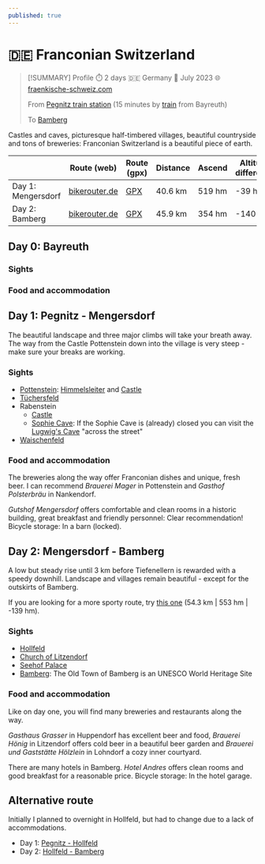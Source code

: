 ```yaml
---
published: true
---
```

# 🇩🇪 Franconian Switzerland

> [!SUMMARY] Profile
> ⏱️ 2 days 🇩🇪 Germany 📅 July 2023 🌐 [fraenkische-schweiz.com](https://www.fraenkische-schweiz.com/)
> 
> From [Pegnitz train station](https://www.openstreetmap.org/#map=16/49.75877/11.54768) (15 minutes by [train](https://www.bahn.de/)  from Bayreuth)
> 
> To [Bamberg](https://www.openstreetmap.org/#map=16/49.89920/10.89551)

Castles and caves, picturesque half-timbered villages, beautiful countryside and tons of breweries: Franconian Switzerland is a beautiful piece of earth.

|                    | Route (web)                                                                                                                                                                                                                                                                                                                                                                                                                                                                                                                                                                                                                                                                                                                                                                                                                                                                                                                                                                                                                                                                                                                            | Route (gpx)                                                        | Distance | Ascend | Altitude difference |
| ------------------ | -------------------------------------------------------------------------------------------------------------------------------------------------------------------------------------------------------------------------------------------------------------------------------------------------------------------------------------------------------------------------------------------------------------------------------------------------------------------------------------------------------------------------------------------------------------------------------------------------------------------------------------------------------------------------------------------------------------------------------------------------------------------------------------------------------------------------------------------------------------------------------------------------------------------------------------------------------------------------------------------------------------------------------------------------------------------------------------------------------------------------------------- | ------------------------------------------------------------------ | -------- | ------ | ------------------- |
| Day 1: Mengersdorf | [bikerouter.de](https://brouter.m11n.de/#map=12/49.8259/11.4215/standard&lonlats=11.548288,49.758993;11.412327,49.77193;11.360679,49.785613;11.370206,49.82284;11.375259,49.905635&pois=11.353608,49.812456,Brewery%3A%20Held-Br%C3%A4u;11.346356,49.84518,Brewery%3A%20Heckel;11.408615,49.769957,Castle;11.370506,49.822232,Castle;11.342504,49.845123,Castle;11.32714,49.822659,Castle;11.334211,49.770126,Castle;11.420084,49.754343,Cave;11.375399,49.827057,Cave;11.296756,49.803546,Cave;11.359724,49.786274,View%20point;11.409441,49.771114,3%20Breweries;11.337354,49.864919,2%20Breweries;11.337204,49.769894,Basilica;11.34465,49.893183,View%20point;11.422817,49.764701,View%20point&profile=trekking)                                                                                                                                                                                                                                                                                                                                                                                                                   | [GPX](Rosenhof%20-_%20Mengersdorf%20-%2041.2%20km,%20517%20hm.gpx) | 40.6 km  | 519 hm | -39 hm              |
| Day 2: Bamberg     | [bikerouter.de](https://brouter.m11n.de/#map=12/49.9139/11.1290/standard&lonlats=11.375114,49.905387;11.291692,49.938573;11.218972,49.927135;11.149819,49.932321;11.056173,49.916412;11.048185,49.915827;11.032956,49.915801;11.010052,49.912565;11.006096,49.925866;10.947275,49.928944;10.946197,49.929224;10.942436,49.927953;10.895562,49.899168&pois=11.149986,49.932377,Brewery%3A%20Grasser;11.074101,49.918582,Brewery%3A%20H%C3%B6nig;11.044875,49.91646,2%20Breweries;11.006198,49.926172,Brewery%3A%20Knoblach;11.031679,49.899654,Brewery%3A%20Melkendorf;11.013075,49.881191,2%20Breweries;10.947919,49.927,Chateau%3A%20Seehof;11.009846,49.85939,Chateau%3A%20Wernsdorf;11.254721,49.960302,Chateau%3A%20Freienfels;11.218146,49.956527,Chateau%3A%20Wiesentfels;11.086954,49.919941,Cave%3A%20Tiefenellern;11.293001,49.938475,View%20point%3A%20St.%20Gangolf;11.223221,49.906574,View%20point%3A%20Himmelssteuberer;11.23557,49.914053,Brewery%3A%20Stadter;11.083456,49.921521,View%20point%3A%20Eulenstein;11.009974,49.912782,Church%3A%20Litzendorf;10.95382,49.933048,Church%3A%20Memmelsdorf&profile=trekking) | [GPX](Mengersdorf%20-_%20Bamberg%20-%2049.3%20km,%20403%20hm.gpx)  | 45.9 km  | 354 hm | -140 hm             |
 
## Day 0: Bayreuth

### Sights

### Food and accommodation

## Day 1: Pegnitz - Mengersdorf

The beautiful landscape and three major climbs will take your breath away. The way from the Castle Pottenstein down into the village is very steep - make sure your breaks are working.
### Sights

- [Pottenstein](https://www.fraenkische-schweiz.com/detail/id=5f5772b45f7f9b38066ee640): [Himmelsleiter](https://www.fraenkische-schweiz.com/detail/id=5f5773835f7f9b38066ef38b) and [Castle](https://www.fraenkische-schweiz.com/detail/id=5f57732c5f7f9b38066ef01b)
- [Tüchersfeld](https://www.fraenkische-schweiz.com/detail/id=5f5773925f7f9b38066ef40f)
- Rabenstein
	- [Castle](https://www.fraenkische-schweiz.com/detail/id=5f57730d5f7f9b38066eef4b)
	- [Sophie Cave](https://www.fraenkische-schweiz.com/detail/id=5f57730e5f7f9b38066eef4f): If the Sophie Cave is (already) closed you can visit the [Lugwig's Cave](https://de.wikipedia.org/wiki/Ludwigsh%C3%B6hle) "across the street"
- [Waischenfeld](https://www.fraenkische-schweiz.com/detail/id=5f5772b65f7f9b38066ee666)

### Food and accommodation
The breweries along the way offer Franconian dishes and unique, fresh beer. I can recommend *Brauerei Mager* in Pottenstein and *Gasthof Polsterbräu* in Nankendorf.

*Gutshof Mengersdorf* offers comfortable and clean rooms in a historic building, great breakfast and friendly personnel: Clear recommendation! Bicycle storage: In a barn (locked).

## Day 2: Mengersdorf - Bamberg

A low but steady rise until 3 km before Tiefenellern is rewarded with a speedy downhill. Landscape and villages remain beautiful - except for the outskirts of Bamberg.

If you are looking for a more sporty route, try [this one](https://brouter.m11n.de/#map=12/49.9138/11.1310/standard&lonlats=11.375034,49.905435;11.218972,49.927135;11.166143,49.866511;10.895766,49.898969&pois=11.235634,49.914064,Brewery%3A%20Stadter;11.228993,49.88388,Brewery%3A%20Rothenbach;11.244754,49.879296,Brewery%3A%20Kathibr%C3%A4u;11.170435,49.863773,Brewery%3A%20Drei%20Krohnen;11.129462,49.882732,Brewery%3A%20Ott;11.074111,49.918585,Brewery%3A%20H%C3%B6nig;11.04701,49.916015,2%20Breweries;11.006176,49.926183,Brewery%3A%20Knoblach;11.031636,49.899665,Brewery%3A%20Melkendorf;11.228328,49.882756,Chateau%3A%20Unteraufse%C3%9F;11.172087,49.874275,Chateau%3A%20Greifenstein;10.94779,49.926896,Chateau%3A%20Seehof;11.009846,49.859433,Chateau%3A%20Wernsdorf;11.254882,49.960327,Chateau%3A%20Freienfels;11.218146,49.956523,Chateau%3A%20Wiesentfels;11.086954,49.919951,Cave%3A%20Tiefenellern;11.292572,49.938668,View%20point%3A%20St.%20Gangolf;11.223232,49.906585,View%20point%3A%20Himmelssteuberer;11.083467,49.921506,View%20point%3A%20Eulenstein;11.009996,49.912796,Church%3A%20Litzendorf;10.953841,49.933065,Church%3A%20Memmelsdorf&profile=trekking) (54.3 km | 553 hm | -139 hm).
### Sights

- [Hollfeld](https://www.fraenkische-schweiz.com/detail/id=5f5772b95f7f9b38066ee692)
- [Church of Litzendorf](https://www.fraenkische-schweiz.com/detail/id=5f57733b5f7f9b38066ef0b9)
- [Seehof Palace](https://www.fraenkische-schweiz.com/detail/id=5f5773225f7f9b38066eefdb)
- [Bamberg](https://www.bamberg.info/): The Old Town of Bamberg is an UNESCO World Heritage Site

### Food and accommodation
Like on day one, you will find many breweries and restaurants along the way.

*Gasthaus Grasser* in Huppendorf has excellent beer and food, *Brauerei Hönig* in Litzendorf offers cold beer in a beautiful beer garden and *Brauerei und Gaststätte Hölzlein* in Lohndorf a cozy inner courtyard.

There are many hotels in Bamberg. *Hotel Andres* offers clean rooms and good breakfast for a reasonable price. Bicycle storage: In the hotel garage.

## Alternative route
Initially I planned to overnight in Hollfeld, but had to change due to a lack of accommodations.

- Day 1: [Pegnitz - Hollfeld](https://brouter.m11n.de/#map=11/49.8651/11.3873/standard,Waymarked_Trails-Cycling&lonlats=11.548288,49.758993;11.412327,49.77193;11.36025,49.788556;11.370206,49.82284;11.291553,49.936279&profile=trekking)
- Day 2: [Hollfeld - Bamberg](https://brouter.m11n.de/#map=12/49.9301/11.1171/standard,Waymarked_Trails-Cycling&lonlats=11.291596,49.936102;11.218972,49.927135;10.892022,49.891608&profile=trekking)
